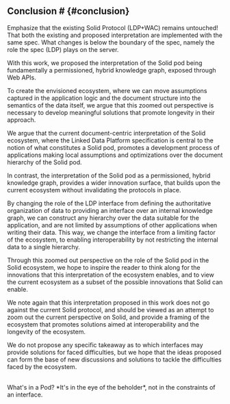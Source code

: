## Conclusion # {#conclusion}
<span class="todo">Emphasize that the existing Solid Protocol (LDP+WAC) remains untouched! That both the existing and proposed interpretation are implemented with the same spec. What changes is below the boundary of the spec, namely the role the spec (LDP) plays on the server.</span>

<!-- With this work, we propose perspective of Solid as ...  -->
With this work, we proposed the interpretation of the Solid pod being fundamentally a permissioned, hybrid knowledge graph, exposed through Web APIs. 
<!-- Argue this perspective in itself does not solve the existing difficulties in interoperability  -->
To create the envisioned ecosystem, 
where we can move assumptions captured in the application logic and the document structure
into the semantics of the data itself,
we argue that this zoomed out perspective is necessary to develop meaningful solutions that promote longevity in their approach.
<!-- Make case that LDP limits the innovation surface for Solid -->
We argue that the current document-centric interpretation of the Solid ecosystem,
where the Linked Data Platform specification is central to the notion of what constitutes a Solid pod,
promotes a development process of applications making local assumptions and optimizations over the document hierarchy of the Solid pod.
<!-- How do we impove -->
In contrast, the interpretation of the Solid pod as a permissioned, hybrid knowledge graph,
provides a wider innovation surface, that builds upon the current ecosystem without invalidating the protocols in place. 
<!-- A practical example -->
By changing the role of the LDP interface
from defining the authoritative organization of data 
to providing an interface over an internal knowledge graph,
we can construct any hierarchy over the data suitable for the application,
and are not limited by assumptions of other applications when writing their data.
This way, we change the interface from a limiting factor of the ecosystem,
to enabling interoperability by not restricting the internal data to a single hierarchy.
<!-- An enabler of innovation -->
Through this zoomed out perspective on the role of the Solid pod in the Solid ecosystem, 
we hope to inspire the reader to think along for the innovations that this interpretation of the ecosystem enables,
and to view the current ecosystem as a subset of the possible innovations that Solid can enable.

<!-- The perspective continues from the current state of solid and is completely compatible with the current state -->
We note again that this interpretation proposed in this work does not go against the current Solid protocol,
and should be viewed as an attempt to zoom out the current perspective on Solid,
and provide a framing of the ecosystem that promotes solutions aimed at interoperability and the longevity of the ecosystem.
<!-- The goal of this work is to provide a perspective on the identity of Solid that can help in future work on the topic -->
We do not propose any specific takeaway as to which interfaces may provide solutions for faced difficulties, 
but we hope that the ideas proposed can form the base of new discussions and solutions to tackle the difficulties faced by the ecosystem.

<br>
What's in a Pod? *It's in the eye of the beholder*, not in the constraints of an interface.


